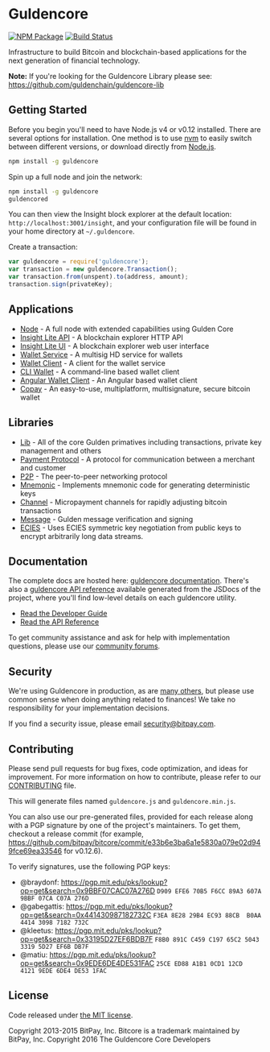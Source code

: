 Guldencore
=======

[![NPM Package](https://img.shields.io/npm/v/guldencore.svg?style=flat-square)](https://www.npmjs.org/package/guldencore)
[![Build Status](https://img.shields.io/travis/guldenchain/guldencore.svg?branch=master&style=flat-square)](https://travis-ci.org/guldenchain/guldencore)

Infrastructure to build Bitcoin and blockchain-based applications for the next generation of financial technology.

**Note:** If you're looking for the Guldencore Library please see: https://github.com/guldenchain/guldencore-lib

## Getting Started

Before you begin you'll need to have Node.js v4 or v0.12 installed. There are several options for installation. One method is to use [nvm](https://github.com/creationix/nvm) to easily switch between different versions, or download directly from [Node.js](https://nodejs.org/).

```bash
npm install -g guldencore
```

Spin up a full node and join the network:

```bash
npm install -g guldencore
guldencored
```

You can then view the Insight block explorer at the default location: `http://localhost:3001/insight`, and your configuration file will be found in your home directory at `~/.guldencore`.

Create a transaction:
```js
var guldencore = require('guldencore');
var transaction = new guldencore.Transaction();
var transaction.from(unspent).to(address, amount);
transaction.sign(privateKey);
```

## Applications

- [Node](https://github.com/guldenchain/guldencore-node) - A full node with extended capabilities using Gulden Core
- [Insight Lite API](https://github.com/guldenchain/insight-gulden-api) - A blockchain explorer HTTP API
- [Insight Lite UI](https://github.com/guldenchain/insight-gulden-ui) - A blockchain explorer web user interface
- [Wallet Service](https://github.com/bitpay/bitcore-wallet-service) - A multisig HD service for wallets
- [Wallet Client](https://github.com/bitpay/bitcore-wallet-client) - A client for the wallet service
- [CLI Wallet](https://github.com/bitpay/bitcore-wallet) - A command-line based wallet client
- [Angular Wallet Client](https://github.com/bitpay/angular-bitcore-wallet-client) - An Angular based wallet client
- [Copay](https://github.com/bitpay/copay) - An easy-to-use, multiplatform, multisignature, secure bitcoin wallet

## Libraries

- [Lib](https://github.com/guldenchain/guldencore-lib) - All of the core Gulden primatives including transactions, private key management and others
- [Payment Protocol](https://github.com/bitpay/bitcore-payment-protocol) - A protocol for communication between a merchant and customer
- [P2P](https://github.com/guldenchain/guldencore-p2p) - The peer-to-peer networking protocol
- [Mnemonic](https://github.com/bitpay/bitcore-mnemonic) - Implements mnemonic code for generating deterministic keys
- [Channel](https://github.com/bitpay/bitcore-channel) - Micropayment channels for rapidly adjusting bitcoin transactions
- [Message](https://github.com/guldenchain/guldencore-message) - Gulden message verification and signing
- [ECIES](https://github.com/bitpay/bitcore-ecies) - Uses ECIES symmetric key negotiation from public keys to encrypt arbitrarily long data streams.

## Documentation

The complete docs are hosted here: [guldencore documentation](http://guldencore.io/guide/). There's also a [guldencore API reference](http://guldencore.io/api/) available generated from the JSDocs of the project, where you'll find low-level details on each guldencore utility.

- [Read the Developer Guide](http://guldencore.io/guide/)
- [Read the API Reference](http://guldencore.io/api/)

To get community assistance and ask for help with implementation questions, please use our [community forums](http://bitpaylabs.com/c/bitcore).

## Security

We're using Guldencore in production, as are [many others](http://guldencore.io#projects), but please use common sense when doing anything related to finances! We take no responsibility for your implementation decisions.

If you find a security issue, please email security@bitpay.com.

## Contributing

Please send pull requests for bug fixes, code optimization, and ideas for improvement. For more information on how to contribute, please refer to our [CONTRIBUTING](https://github.com/guldenchain/guldencore/blob/master/CONTRIBUTING.md) file.

This will generate files named `guldencore.js` and `guldencore.min.js`.

You can also use our pre-generated files, provided for each release along with a PGP signature by one of the project's maintainers. To get them, checkout a release commit (for example, https://github.com/bitpay/bitcore/commit/e33b6e3ba6a1e5830a079e02d949fce69ea33546 for v0.12.6).

To verify signatures, use the following PGP keys:
- @braydonf: https://pgp.mit.edu/pks/lookup?op=get&search=0x9BBF07CAC07A276D `D909 EFE6 70B5 F6CC 89A3 607A 9BBF 07CA C07A 276D`
- @gabegattis: https://pgp.mit.edu/pks/lookup?op=get&search=0x441430987182732C `F3EA 8E28 29B4 EC93 88CB  B0AA 4414 3098 7182 732C`
- @kleetus: https://pgp.mit.edu/pks/lookup?op=get&search=0x33195D27EF6BDB7F `F8B0 891C C459 C197 65C2 5043 3319 5D27 EF6B DB7F`
- @matiu: https://pgp.mit.edu/pks/lookup?op=get&search=0x9EDE6DE4DE531FAC `25CE ED88 A1B1 0CD1 12CD  4121 9EDE 6DE4 DE53 1FAC`

## License

Code released under [the MIT license](https://github.com/guldenchain/guldencore/blob/master/LICENSE).

Copyright 2013-2015 BitPay, Inc. Bitcore is a trademark maintained by BitPay, Inc.
Copyright 2016 The Guldencore Core Developers